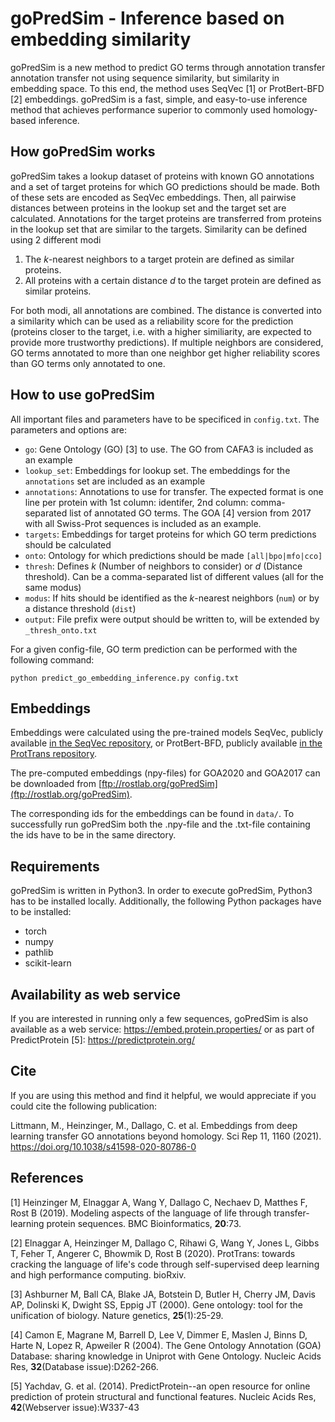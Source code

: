 # goPredSim - Inference based on embedding similarity

goPredSim is a new method to predict GO terms through annotation transfer annotation transfer not using sequence similarity, but similarity in embedding space. To this end, the method uses SeqVec [1] or ProtBert-BFD [2] embeddings. goPredSim is a fast, simple, and easy-to-use inference method that achieves performance superior to commonly used homology-based inference.

## How goPredSim works
goPredSim takes a lookup dataset of proteins with known GO annotations and a set of target proteins for which GO predictions should be made. Both of these sets are encoded as SeqVec embeddings. Then, all pairwise distances between proteins in the lookup set and the target set are calculated. Annotations for the target proteins are transferred from proteins in the lookup set that are similar to the targets. Similarity can be defined using 2 different modi

1. The *k*-nearest neighbors to a target protein are defined as similar proteins.
2. All proteins with a certain distance *d* to the target protein are defined as similar proteins.

For both modi, all annotations are combined. The distance is converted into a similarity which can be used as a reliability score for the prediction (proteins closer to the target, i.e. with a higher similiarity, are expected to provide more trustworthy predictions). If multiple neighbors are considered, GO terms annotated to more than one neighbor get higher reliability scores than GO terms only annotated to one.

## How to use goPredSim
All important files and parameters have to be specificed in `config.txt`. The parameters and options are:

- `go`: Gene Ontology (GO) [3] to use. The GO from CAFA3 is included as an example
- `lookup_set`: Embeddings for lookup set. The embeddings for the `annotations` set are included as an example
- `annotations`: Annotations to use for transfer. The expected format is one line per protein with 1st column: identifer, 2nd column: comma-separated list of annotated GO terms. The GOA [4] version from 2017 with all Swiss-Prot sequences is included as an example.
- `targets`: Embeddings for target proteins for which GO term predictions should be calculated
- `onto`: Ontology for which predictions should be made `[all|bpo|mfo|cco]`
- `thresh`: Defines *k* (Number of neighbors to consider) or *d* (Distance threshold). Can be a comma-separated list of different values (all for the same modus)
- `modus`: If hits should be identified as the *k*-nearest neighbors (`num`) or by a distance threshold (`dist`)
- `output`: File prefix were output should be written to, will be extended by `_thresh_onto.txt`

For a given config-file, GO term prediction can be performed with the following command:

`python predict_go_embedding_inference.py config.txt`

## Embeddings

Embeddings were calculated using the pre-trained models SeqVec, publicly available [in the SeqVec repository](https://github.com/Rostlab/SeqVec), or ProtBert-BFD, publicly available [in the ProtTrans repository](https://github.com/agemagician/ProtTrans).

The pre-computed embeddings (npy-files) for GOA2020 and GOA2017 can be downloaded from [ftp://rostlab.org/goPredSim](ftp://rostlab.org/goPredSim).

The corresponding ids for the embeddings can be found in `data/`. To successfully run goPredSim both the .npy-file and the .txt-file containing the ids have to be in the same directory.

## Requirements
goPredSim is written in Python3. In order to execute goPredSim, Python3 has to be installed locally. Additionally, the following Python packages have to be installed:

- torch
- numpy
- pathlib
- scikit-learn

## Availability as web service
If you are interested in running only a few sequences, goPredSim is also available as a web service: https://embed.protein.properties/ or as part of PredictProtein [5]: https://predictprotein.org/

## Cite
If you are using this method and find it helpful, we would appreciate if you could cite the following publication:

Littmann, M., Heinzinger, M., Dallago, C. et al. Embeddings from deep learning transfer GO annotations beyond homology. Sci Rep 11, 1160 (2021). https://doi.org/10.1038/s41598-020-80786-0

## References
[1] Heinzinger M, Elnaggar A, Wang Y, Dallago C, Nechaev D, Matthes F, Rost B (2019). Modeling aspects of the language of life through transfer-learning protein sequences. BMC Bioinformatics, **20**:73.

[2] Elnaggar A, Heinzinger M, Dallago C, Rihawi G, Wang Y, Jones L, Gibbs T, Feher T, Angerer C, Bhowmik D, Rost B (2020). ProtTrans: towards cracking the language of life's code through self-supervised deep learning and high performance computing. bioRxiv.

[3] Ashburner M, Ball CA, Blake JA, Botstein D, Butler H, Cherry JM, Davis AP, Dolinski K, Dwight SS, Eppig JT (2000). Gene ontology: tool for the unification of biology. Nature genetics, **25**(1):25-29.

[4] Camon E, Magrane M, Barrell D, Lee V, Dimmer E, Maslen J, Binns D, Harte N, Lopez R, Apweiler R (2004). The Gene Ontology Annotation (GOA) Database: sharing knowledge in Uniprot with Gene Ontology. Nucleic Acids Res, **32**(Database issue):D262-266.

[5] Yachdav, G. et al. (2014). PredictProtein--an open resource for online prediction of protein structural and functional features. Nucleic Acids Res, **42**(Webserver issue):W337-43

